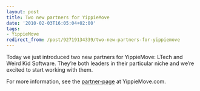 ```yaml
---
layout: post
title: Two new partners for YippieMove
date: '2010-02-03T16:05:04+02:00'
tags:
- YippieMove
redirect_from: /post/92719134339/two-new-partners-for-yippiemove
---
```

Today we just introduced two new partners for YippieMove: LTech and Weird Kid Software. They’re both leaders in their particular niche and we’re excited to start working with them.

For more information, see the [partner-page](http://www.yippiemove.com/partners.html) at YippieMove.com.
